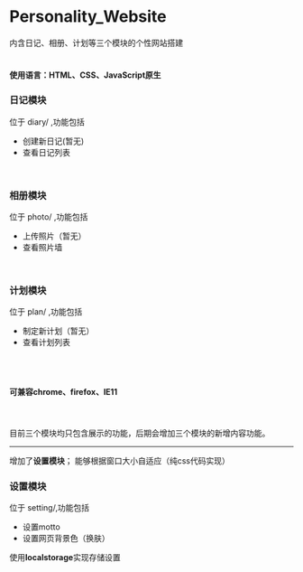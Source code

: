 # Personality_Website
内含日记、相册、计划等三个模块的个性网站搭建
<br><br>

#### 使用语言：HTML、CSS、JavaScript原生

### 日记模块
位于 diary/ ,功能包括

- 创建新日记(暂无)
- 查看日记列表

<br>

### 相册模块
位于 photo/ ,功能包括

- 上传照片（暂无）
- 查看照片墙

<br>

### 计划模块
位于 plan/ ,功能包括

- 制定新计划（暂无）
- 查看计划列表

<br><br>
#### 可兼容chrome、firefox、IE11
<br><br>
目前三个模块均只包含展示的功能，后期会增加三个模块的新增内容功能。

<hr>

增加了**设置模块**；
能够根据窗口大小自适应（纯css代码实现）

### 设置模块
位于 setting/,功能包括

- 设置motto
- 设置网页背景色（换肤）

使用**localstorage**实现存储设置


